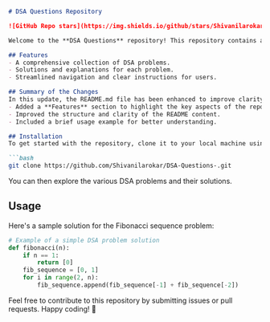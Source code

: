 ```markdown
# DSA Questions Repository

![GitHub Repo stars](https://img.shields.io/github/stars/Shivanilarokar/DSA-Questions-) ![GitHub forks](https://img.shields.io/github/forks/Shivanilarokar/DSA-Questions-) ![GitHub issues](https://img.shields.io/github/issues/Shivanilarokar/DSA-Questions-)

Welcome to the **DSA Questions** repository! This repository contains a collection of Data Structures and Algorithms (DSA) problems designed to help you enhance your coding skills.

## Features
- A comprehensive collection of DSA problems.
- Solutions and explanations for each problem.
- Streamlined navigation and clear instructions for users.

## Summary of the Changes
In this update, the README.md file has been enhanced to improve clarity and provide a more structured overview of the repository. The following changes were made:
- Added a **Features** section to highlight the key aspects of the repository.
- Improved the structure and clarity of the README content.
- Included a brief usage example for better understanding.

## Installation
To get started with the repository, clone it to your local machine using the following command:

```bash
git clone https://github.com/Shivanilarokar/DSA-Questions-.git
```

You can then explore the various DSA problems and their solutions.

## Usage
Here's a sample solution for the Fibonacci sequence problem:

```python
# Example of a simple DSA problem solution
def fibonacci(n):
    if n == 1:
        return [0]
    fib_sequence = [0, 1]
    for i in range(2, n):
        fib_sequence.append(fib_sequence[-1] + fib_sequence[-2])
```

Feel free to contribute to this repository by submitting issues or pull requests. Happy coding! 🚀
```